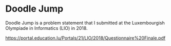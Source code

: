 # Doodle Jump

Doodle Jump is a problem statement that I
submitted at the Luxembourgish Olympiade in Informatics
(LIO) in 2018.

https://portal.education.lu/Portals/21/LIO/2018/Questionnaire%20Finale.pdf